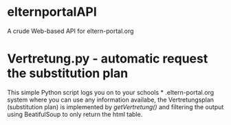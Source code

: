 # elternportalAPI
A crude Web-based API for eltern-portal.org

# Vertretung.py - automatic request the substitution plan
This simple Python script logs you on to your schools * .eltern-portal.org system where you can use any information availabe, the Vertretungsplan (substitution plan) is implemented by *getVertretung()* and filtering the output using BeatifulSoup to only return the html table. 
